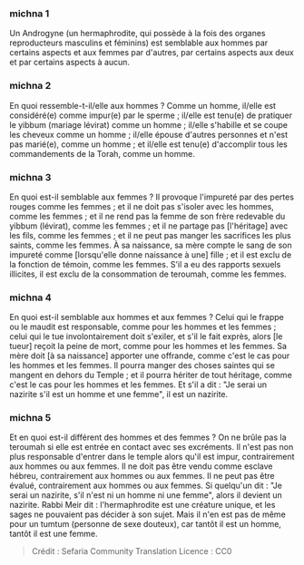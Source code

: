 
### michna 1
Un Androgyne (un hermaphrodite, qui possède à la fois des organes reproducteurs masculins et féminins) est semblable aux hommes par certains aspects et aux femmes par d'autres, par certains aspects aux deux et par certains aspects à aucun.

### michna 2
En quoi ressemble-t-il/elle aux hommes ? Comme un homme, il/elle est considéré(e) comme impur(e) par le sperme ; il/elle est tenu(e) de pratiquer le yibbum (mariage lévirat) comme un homme ; il/elle s'habille et se coupe les cheveux comme un homme ; il/elle épouse d'autres personnes et n'est pas marié(e), comme un homme ; et il/elle est tenu(e) d'accomplir tous les commandements de la Torah, comme un homme.

### michna 3
En quoi est-il semblable aux femmes ? Il provoque l'impureté par des pertes rouges comme les femmes ; et il ne doit pas s'isoler avec les hommes, comme les femmes ; et il ne rend pas la femme de son frère redevable du yibbum (lévirat), comme les femmes ; et il ne partage pas [l'héritage] avec les fils, comme les femmes ; et il ne peut pas manger les sacrifices les plus saints, comme les femmes. À sa naissance, sa mère compte le sang de son impureté comme [lorsqu'elle donne naissance à une] fille ; et il est exclu de la fonction de témoin, comme les femmes. S'il a eu des rapports sexuels illicites, il est exclu de la consommation de teroumah, comme les femmes.

### michna 4
En quoi est-il semblable aux hommes et aux femmes ? Celui qui le frappe ou le maudit est responsable, comme pour les hommes et les femmes ; celui qui le tue involontairement doit s'exiler, et s'il le fait exprès, alors [le tueur] reçoit la peine de mort, comme pour les hommes et les femmes. Sa mère doit [à sa naissance] apporter une offrande, comme c'est le cas pour les hommes et les femmes. Il pourra manger des choses saintes qui se mangent en dehors du Temple ; et il pourra hériter de tout héritage, comme c'est le cas pour les hommes et les femmes. Et s'il a dit : "Je serai un nazirite s'il est un homme et une femme", il est un nazirite.

### michna 5
Et en quoi est-il différent des hommes et des femmes ? On ne brûle pas la teroumah si elle est entrée en contact avec ses excréments. Il n'est pas non plus responsable d'entrer dans le temple alors qu'il est impur, contrairement aux hommes ou aux femmes. Il ne doit pas être vendu comme esclave hébreu, contrairement aux hommes ou aux femmes. Il ne peut pas être évalué, contrairement aux hommes ou aux femmes. Si quelqu'un dit : "Je serai un nazirite, s'il n'est ni un homme ni une femme", alors il devient un nazirite. Rabbi Meir dit : l'hermaphrodite est une créature unique, et les sages ne pouvaient pas décider à son sujet. Mais il n'en est pas de même pour un tumtum (personne de sexe douteux), car tantôt il est un homme, tantôt il est une femme.

>Crédit : Sefaria Community Translation
>Licence : CC0